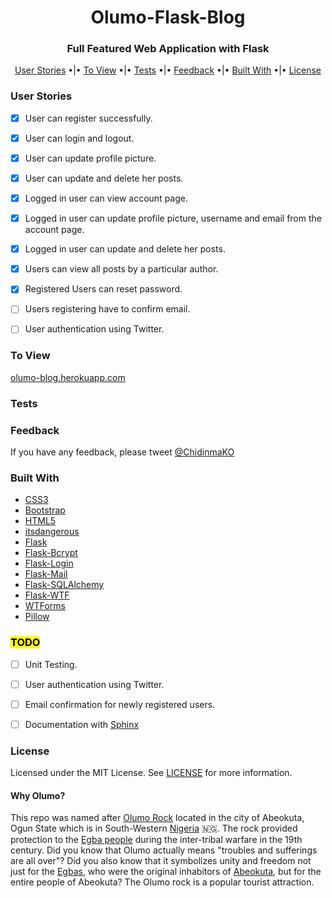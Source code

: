 <div align="center">
    <h1>Olumo-Flask-Blog</h1>
    <h3>Full Featured Web Application with Flask</h3>
    <p>
        <a href="#user-stories">User Stories</a> •|•
        <a href="#to-view">To View</a> •|•
        <a href="#tests">Tests</a> •|•
        <a href="#feedback">Feedback</a> •|•
        <a href="#built-with">Built With</a> •|•
        <a href="#license">License</a>
    </p>
</div>


### User Stories
- [X] User can register successfully.
- [X] User can login and logout.
- [X] User can update profile picture.
- [X] User can update and delete her posts.
- [X] Logged in user can view account page.
- [X] Logged in user can update profile picture, username and email from the account page.
- [X] Logged in user can update and delete her posts.
- [X] Users can view all posts by a particular author.
- [X] Registered Users can reset password.
- [ ] Users registering have to confirm email.
- [ ] User authentication using Twitter.


### To View
[olumo-blog.herokuapp.com](https://olumo-blog.herokuapp.com/)

### Tests


### Feedback
If you have any feedback, please tweet [@ChidinmaKO](https://twitter.com/chidinmako)


### Built With
- [CSS3](https://developer.mozilla.org/en-US/docs/Web/CSS)
- [Bootstrap](https://getbootstrap.com/)
- [HTML5](https://developer.mozilla.org/en-US/docs/Web/Guide/HTML/HTML5)
- [itsdangerous](https://itsdangerous.palletsprojects.com/en/1.1.x/)
- [Flask](http://flask.palletsprojects.com/en/1.1.x/)
- [Flask-Bcrypt](https://flask-bcrypt.readthedocs.io/en/latest/)
- [Flask-Login](https://flask-login.readthedocs.io/en/latest/)
- [Flask-Mail](https://pythonhosted.org/Flask-Mail/)
- [Flask-SQLAlchemy](https://flask-sqlalchemy.palletsprojects.com/en/2.x/)
- [Flask-WTF](https://flask-wtf.readthedocs.io/en/stable/)
- [WTForms](https://wtforms.readthedocs.io/en/stable/)
- [Pillow](https://pillow.readthedocs.io/en/stable/)


### <mark>TODO</mark>
- [ ] Unit Testing.
- [ ] User authentication using Twitter.
- [ ] Email confirmation for newly registered users.
- [ ] Documentation with [Sphinx](https://pythonhosted.org/an_example_pypi_project/sphinx.html)


### License
Licensed under the MIT License. See [LICENSE](https://github.com/ChidinmaKO/Olumo-Flask-Blog/blob/master/LICENSE) for more information.


#### Why Olumo?
This repo was named after [Olumo Rock](https://hotels.ng/guides/destinations/everything-need-know-olumo-rock/) located in the city of Abeokuta, Ogun State which is in South-Western [Nigeria](https://en.wikipedia.org/wiki/Nigeria) 🇳🇬. The rock provided protection to the [Egba people](https://en.wikipedia.org/wiki/Egba_people) during the inter-tribal warfare in the 19th century. Did you know that Olumo actually means "troubles and sufferings are all over"? Did you also know that it symbolizes unity and freedom not just for the [Egbas](https://kwekudee-tripdownmemorylane.blogspot.com/2014/08/egba-people-yoruba-sub-tribe-of-freedom.html), who were the original inhabitors of [Abeokuta](https://en.wikipedia.org/wiki/Abeokuta), but for the entire people of Abeokuta?
The Olumo rock is a popular tourist attraction.